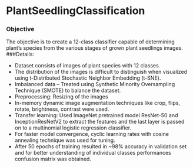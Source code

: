# PlantSeedlingClassification
### Objective

The objective is to create a 12-class classifier capable of determining plant’s species from the various stages of grown plant seedlings images.
###Details:
* Dataset consists of images of plant species with 12 classes.
* The distribution of the images is difficult to distinguish when visualized using t-Distributed Stochastic Neighbor Embedding (t-SNE).
* Imbalanced data – Treated using Synthetic Minority Oversampling Technique (SMOTE) to balance the dataset. 
* Preprocessing: Resizing of the images
* In-memory dynamic image augmentation techniques like crop, flips, rotate, brightness, contrast were used.
* Transfer learning: Used ImageNet pretrained model ResNet-50 and InceptionResNetV2 to extract the features and the last layer is passed on to a multinomial logistic regression classifier. 
* For faster model convergence, cyclic learning rates with cosine annealing technique was used for tuning.
* After 50 epochs of training resulted in ~98% accuracy in validation set and for better understanding of individual classes performances confusion matrix was obtained.
